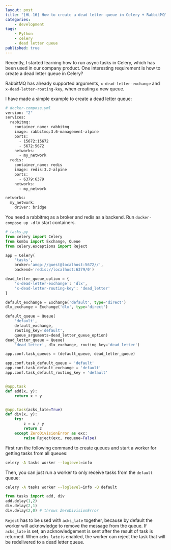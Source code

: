 ```yaml
---
layout: post
title: "[HL-16] How to create a dead letter queue in Celery + RabbitMQ"
categories: 
    - development
tags: 
    - Python
    - celery
    - dead letter queue
published: true
---
```


Recently, I started learning how to run async tasks in Celery, which has been used in our company product. One interesting requirement is how to create a 
dead letter queue in Celery? 

RabbitMQ has already supported arguments, `x-dead-letter-exchange` and `x-dead-letter-routing-key`, when creating a new queue. 

I have made a simple example to create a dead letter queue: 

```bash
# docker-compose.yml
version: "2"
services:
  rabbitmq:
    container_name: rabbitmq
    image: rabbitmq:3.6-management-alpine
    ports:
      - 15672:15672
      - 5672:5672
    networks:
      - my_network
  redis:
    container_name: redis
    image: redis:3.2-alpine
    ports:
      - 6379:6379
    networks:
      - my_network

networks:
  my_network:
    driver: bridge
```

You need a rabbitmq as a broker and redis as a backend. Run `docker-compose up -d` to start containers. 

```python
# tasks.py
from celery import Celery
from kombu import Exchange, Queue
from celery.exceptions import Reject

app = Celery(
    'tasks',
    broker='amqp://guest@localhost:5672//',
    backend='redis://localhost:6379/0')

dead_letter_queue_option = {
    'x-dead-letter-exchange': 'dlx',
    'x-dead-letter-routing-key': 'dead_letter'
}

default_exchange = Exchange('default', type='direct')
dlx_exchange = Exchange('dlx', type='direct')

default_queue = Queue(
    'default',
    default_exchange,
    routing_key='default',
    queue_arguments=dead_letter_queue_option)
dead_letter_queue = Queue(
    'dead_letter', dlx_exchange, routing_key='dead_letter')

app.conf.task_queues = (default_queue, dead_letter_queue)

app.conf.task_default_queue = 'default'
app.conf.task_default_exchange = 'default'
app.conf.task_default_routing_key = 'default'


@app.task
def add(x, y):
    return x + y


@app.task(acks_late=True)
def div(x, y):
    try:
        z = x / y
        return z
    except ZeroDivisionError as exc:
        raise Reject(exc, requeue=False)
```

First run the following command to create queues and start a worker for getting tasks from all queues: 

```bash
celery -A tasks worker --loglevel=info
```

Then, you can just run a worker to only receive tasks from the `default` queue: 

```bash
celery -A tasks worker --loglevel=info -Q default
```

```python
from tasks import add, div
add.delay(1,2)
div.delay(2,1)
div.delay(2,0) # throws ZeroDivisionError
```

`Reject` has to be used with `acks_late` together, because by default the worker will acknowledge to remove the message from the queue. If `acks_late` is set, an acknowledgement is sent after the result of task is returned. When `acks_late` is enabled, the worker can reject the task that will be redelivered to a dead letter queue. 